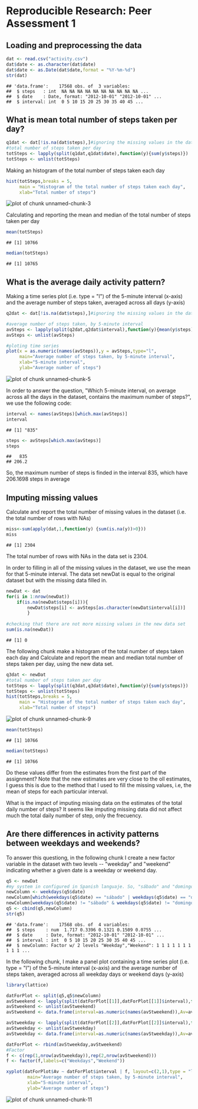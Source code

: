 # Reproducible Research: Peer Assessment 1


## Loading and preprocessing the data

```r
dat <- read.csv("activity.csv")
dat$date <- as.character(dat$date)
dat$date <- as.Date(dat$date,format = "%Y-%m-%d")
str(dat)
```

```
## 'data.frame':	17568 obs. of  3 variables:
##  $ steps   : int  NA NA NA NA NA NA NA NA NA NA ...
##  $ date    : Date, format: "2012-10-01" "2012-10-01" ...
##  $ interval: int  0 5 10 15 20 25 30 35 40 45 ...
```


## What is mean total number of steps taken per day?

```r
q1dat <- dat[!is.na(dat$steps),]#ignoring the missing values in the dataset
#total number of steps taken per day
totSteps <- lapply(split(q1dat,q1dat$date),function(y){sum(y$steps)})
totSteps <- unlist(totSteps)
```
Making an histogram of the total number of steps taken each day

```r
hist(totSteps,breaks = 5,
     main = "Histogram of the total number of steps taken each day",
     xlab="Total number of steps")
```

![plot of chunk unnamed-chunk-3](./PA1_template_files/figure-html/unnamed-chunk-3.png) 

Calculating and reporting the mean and median of the total number of steps taken per day


```r
mean(totSteps)
```

```
## [1] 10766
```

```r
median(totSteps)
```

```
## [1] 10765
```

## What is the average daily activity pattern?
Making a time series plot (i.e. type = "l") of the 5-minute interval (x-axis) and the average number of steps taken, averaged across all days (y-axis)

```r
q2dat <- dat[!is.na(dat$steps),]#ignoring the missing values in the dataset

#average number of steps taken, by 5-minute interval
avSteps <- lapply(split(q2dat,q2dat$interval),function(y){mean(y$steps)})
avSteps <- unlist(avSteps)

#ploting time series
plot(x = as.numeric(names(avSteps)),y = avSteps,type="l",
     main="Average number of steps taken, by 5-minute interval",
     xlab="5-minute interval",
     ylab="Average number of steps")
```

![plot of chunk unnamed-chunk-5](./PA1_template_files/figure-html/unnamed-chunk-5.png) 

In order to answer the question, "Which 5-minute interval, on average across all the days in the dataset, contains the maximum number of steps?", we use the following code:

```r
interval <- names(avSteps)[which.max(avSteps)]
interval
```

```
## [1] "835"
```

```r
steps <- avSteps[which.max(avSteps)]
steps
```

```
##   835 
## 206.2
```

So, the maximum number of steps is finded in the interval 835, which have 206.1698 steps in average

## Imputing missing values
Calculate and report the total number of missing values in the dataset (i.e. the total number of rows with NAs)

```r
miss<-sum(apply(dat,1,function(y) {sum(is.na(y))>0}))
miss
```

```
## [1] 2304
```
The total number of rows with NAs in the data set is 2304.

In order to filling in all of the missing values in the dataset, we use the mean for that 5-minute interval. The data set newDat is equal to the original dataset but with the missing data filled in.

```r
newDat <- dat
for(i in 1:nrow(newDat))
    if(is.na(newDat$steps[i])){
        newDat$steps[i] <- avSteps[as.character(newDat$interval[i])]
        }
        
#checking that there are not more missing values in the new data set
sum(is.na(newDat))
```

```
## [1] 0
```

The following chunk make a histogram of the total number of steps taken each day and Calculate and report the mean and median total number of steps taken per day, using the new data set.


```r
q3dat <- newDat
#total number of steps taken per day
totSteps <- lapply(split(q3dat,q3dat$date),function(y){sum(y$steps)})
totSteps <- unlist(totSteps)
hist(totSteps,breaks = 5,
     main = "Histogram of the total number of steps taken each day",
     xlab="Total number of steps")
```

![plot of chunk unnamed-chunk-9](./PA1_template_files/figure-html/unnamed-chunk-9.png) 

```r
mean(totSteps)
```

```
## [1] 10766
```

```r
median(totSteps)
```

```
## [1] 10766
```

Do these values differ from the estimates from the first part of the assignment?
Note that the new estimates are very close to the oll estimates, I guess this is due to the method that I used to fill the missing values, i.e, the mean of steps for each particular interval.

What is the impact of imputing missing data on the estimates of the total daily number of steps?
It seems like imputing missing data did not affect much the total daily number of step, only the frecuency.

## Are there differences in activity patterns between weekdays and weekends?
To answer this questiong, in the following chunk I create a new factor variable in the dataset with two levels -- "weekday" and "weekend" indicating whether a given date is a weekday or weekend day.

```r
q5 <- newDat
#my system in configured in Spanish languaje. So, "sábado" and "domingo" are weekend days in Spanish, this days in English are Saturday and Sunday, respectively.
newColumn <- weekdays(q5$date)
newColumn[which(weekdays(q5$date) == "sábado" | weekdays(q5$date) == "domingo")] <- "Weekend"
newColumn[weekdays(q5$date) != "sábado" & weekdays(q5$date) != "domingo"] <- "Weekday"
q5 <- cbind(q5,newColumn)
str(q5)
```

```
## 'data.frame':	17568 obs. of  4 variables:
##  $ steps    : num  1.717 0.3396 0.1321 0.1509 0.0755 ...
##  $ date     : Date, format: "2012-10-01" "2012-10-01" ...
##  $ interval : int  0 5 10 15 20 25 30 35 40 45 ...
##  $ newColumn: Factor w/ 2 levels "Weekday","Weekend": 1 1 1 1 1 1 1 1 1 1 ...
```

In the following chunk, I make a panel plot containing a time series plot (i.e. type = "l") of the 5-minute interval (x-axis) and the average number of steps taken, averaged across all weekday days or weekend days (y-axis)


```r
library(lattice)

datForPlot <- split(q5,q5$newColumn)
avStweekend <- lapply(split(datForPlot[[1]],datForPlot[[1]]$interval),function(y){mean(y$steps)})
avStweekend <- unlist(avStweekend)
avStweekend <- data.frame(interval=as.numeric(names(avStweekend)),Av=avStweekend)

avStweekday <- lapply(split(datForPlot[[2]],datForPlot[[2]]$interval),function(y){mean(y$steps)})
avStweekday <- unlist(avStweekday)
avStweekday <- data.frame(interval=as.numeric(names(avStweekday)),Av=avStweekday)

datForPlot <- rbind(avStweekday,avStweekend)
#Factor
f <- c(rep(1,nrow(avStweekday)),rep(2,nrow(avStweekend)))
f <- factor(f,labels=c("Weekdays","Weekend"))

xyplot(datForPlot$Av ~ datForPlot$interval | f, layout=c(2,1),type = "l",
        main="Average number of steps taken, by 5-minute interval",
        xlab="5-minute interval",
        ylab="Average number of steps")
```

![plot of chunk unnamed-chunk-11](./PA1_template_files/figure-html/unnamed-chunk-11.png) 


